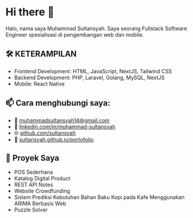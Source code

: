 # Hi there 👋

Halo, nama saya Muhammad Sultansyah. Saya seorang Fullstack Software Engineer spesialisasi di pengembangan web dan mobile.

🛠️ KETERAMPILAN
------------------
* Frontend Development: HTML, JavaScript, NextJS, Tailwind CSS 
* Backend Development: PHP, Laravel, Golang, MySQL, NextJS
* Mobile: React Native

📫  Cara menghubungi saya:
------------------
* 📧 muhammadsultansyah14@gmail.com
* 💼 [linkedin.com/in/muhammad-sultansyah](https://linkedin.com/in/muhammad-sultansyah)
* 🌐 [github.com/sultansyah](https://github.com/sultansyah)
* 🔗 [sultansyah.github.io/portofolio](https://sultansyah.github.io/portofolio)

🚀 Proyek Saya
------------------
* POS Sederhana
* Katalog Digital Product
* REST API Notes
* Website Crowdfunding
* Sistem Prediksi Kebutuhan Bahan Baku Kopi pada Kafe Menggunakan ARIMA Berbasis Web
* Puzzle Solver
